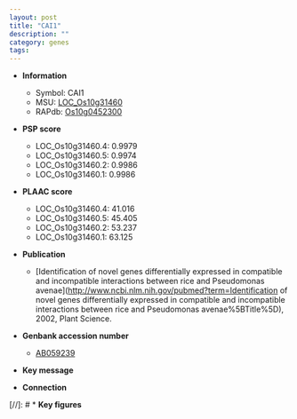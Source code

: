```yaml
---
layout: post
title: "CAI1"
description: ""
category: genes
tags: 
---
```


* **Information**  
    + Symbol: CAI1  
    + MSU: [LOC_Os10g31460](http://rice.plantbiology.msu.edu/cgi-bin/ORF_infopage.cgi?orf=LOC_Os10g31460)  
    + RAPdb: [Os10g0452300](http://rapdb.dna.affrc.go.jp/viewer/gbrowse_details/irgsp1?name=Os10g0452300)  

* **PSP score**  
    + LOC_Os10g31460.4: 0.9979 
    + LOC_Os10g31460.5: 0.9974 
    + LOC_Os10g31460.2: 0.9986 
    + LOC_Os10g31460.1: 0.9986 

* **PLAAC score**  
    + LOC_Os10g31460.4: 41.016 
    + LOC_Os10g31460.5: 45.405 
    + LOC_Os10g31460.2: 53.237 
    + LOC_Os10g31460.1: 63.125 

* **Publication**  
    + [Identification of novel genes differentially expressed in compatible and incompatible interactions between rice and Pseudomonas avenae](http://www.ncbi.nlm.nih.gov/pubmed?term=Identification of novel genes differentially expressed in compatible and incompatible interactions between rice and Pseudomonas avenae%5BTitle%5D), 2002, Plant Science.

* **Genbank accession number**  
    + [AB059239](http://www.ncbi.nlm.nih.gov/nuccore/AB059239)

* **Key message**  

* **Connection**  

[//]: # * **Key figures**  



